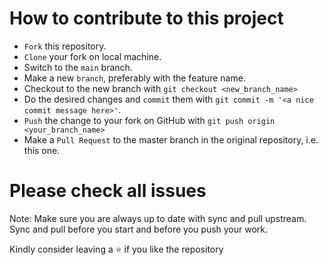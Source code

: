  # How to contribute to this project

 - `Fork` this repository.
- `Clone` your fork on local machine.
- Switch to the `main` branch.
- Make a new `branch`, preferably with the feature name.
- Checkout to the new branch with `git checkout <new_branch_name>`
- Do the desired changes and `commit` them with `git commit -m '<a nice commit message here>'`.
- `Push` the change to your fork on GitHub with `git push origin <your_branch_name>`
- Make a `Pull Request` to the master branch in the original repository, i.e. this one.
# Please check all issues
Note: Make sure you are always up to date with sync and pull upstream. Sync and pull before you start and before you push your work.


Kindly consider leaving a :star: if you like the repository
